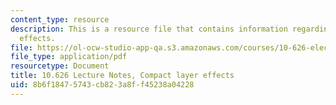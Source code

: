 ```yaml
---
content_type: resource
description: This is a resource file that contains information regarding compact layer
  effects.
file: https://ol-ocw-studio-app-qa.s3.amazonaws.com/courses/10-626-electrochemical-energy-systems-spring-2014/8b6f18475743cb823a8ff45238a04228_MIT10_626S14_S11lec26.pdf
file_type: application/pdf
resourcetype: Document
title: 10.626 Lecture Notes, Compact layer effects
uid: 8b6f1847-5743-cb82-3a8f-f45238a04228
---
```

